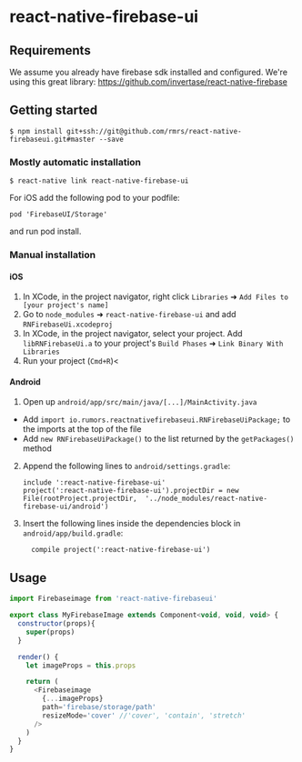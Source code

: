 
# react-native-firebase-ui

## Requirements
We assume you already have firebase sdk installed and configured.
We're using this great library:
https://github.com/invertase/react-native-firebase

## Getting started

`$ npm install git+ssh://git@github.com/rmrs/react-native-firebaseui.git#master --save`

### Mostly automatic installation

`$ react-native link react-native-firebase-ui`

For iOS add the following pod to your podfile:
```
pod 'FirebaseUI/Storage'
```
and run pod install.

### Manual installation


#### iOS

1. In XCode, in the project navigator, right click `Libraries` ➜ `Add Files to [your project's name]`
2. Go to `node_modules` ➜ `react-native-firebase-ui` and add `RNFirebaseUi.xcodeproj`
3. In XCode, in the project navigator, select your project. Add `libRNFirebaseUi.a` to your project's `Build Phases` ➜ `Link Binary With Libraries`
4. Run your project (`Cmd+R`)<

#### Android

1. Open up `android/app/src/main/java/[...]/MainActivity.java`
  - Add `import io.rumors.reactnativefirebaseui.RNFirebaseUiPackage;` to the imports at the top of the file
  - Add `new RNFirebaseUiPackage()` to the list returned by the `getPackages()` method
2. Append the following lines to `android/settings.gradle`:
  	```
  	include ':react-native-firebase-ui'
  	project(':react-native-firebase-ui').projectDir = new File(rootProject.projectDir, 	'../node_modules/react-native-firebase-ui/android')
  	```
3. Insert the following lines inside the dependencies block in `android/app/build.gradle`:
  	```
      compile project(':react-native-firebase-ui')
  	```


## Usage
```javascript
import Firebaseimage from 'react-native-firebaseui'

export class MyFirebaseImage extends Component<void, void, void> {
  constructor(props){
    super(props)
  }

  render() {
    let imageProps = this.props

    return (
      <Firebaseimage
        {...imageProps}
        path='firebase/storage/path'
        resizeMode='cover' //'cover', 'contain', 'stretch'
      />
    )
  }
}
```
